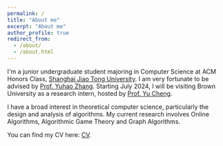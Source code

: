 ```yaml
---
permalink: /
title: "About me"
excerpt: "About me"
author_profile: true
redirect_from: 
  - /about/
  - /about.html
---
```


I'm a junior undergraduate student majoring in Computer Science at ACM Honors Class, [Shanghai Jiao Tong University](https://www.sjtu.edu.cn/). I am very fortunate to be advised by [Prof. Yuhao Zhang](http://www.zyhwtc.com/). Starting July 2024, I will be visiting Brown University as a research intern, hosted by [Prof. Yu Cheng](https://cs.brown.edu/people/ycheng79/). 

I have a broad interest in theoretical computer science, particularly the design and analysis of algorithms. My current research involves Online Algorithms, Algorithmic Game Theory and Graph Algorithms.

You can find my CV here: [CV](../assets/Tianle_Jiang_CV.pdf).
